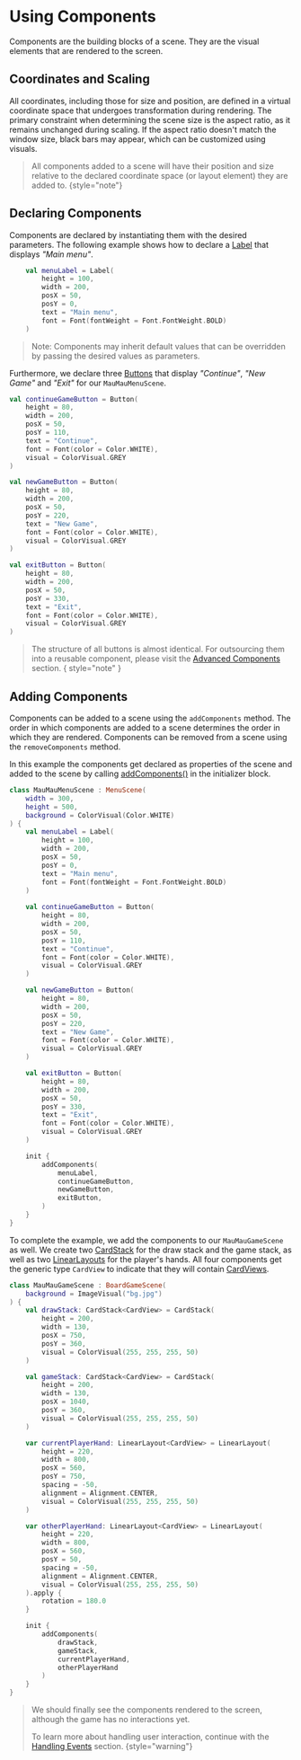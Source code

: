 [MauMauRules]: https://en.wikipedia.org/wiki/Mau_Mau_(card_game)
[BGW]: https://github.com/tudo-aqua/bgw
[JavaFX 17]: https://openjfx.io/openjfx-docs/
[AzulZuluOpenJDK]: https://www.azul.com/downloads/?version=java-11-lts&package=jdk-fx#download-openjdk
[Mac M1]: https://www.azul.com/downloads/?version=java-11-lts&os=macos&architecture=arm-64-bit&package=jdk-fx#download-openjdk

[BoardGameApplicationKDoc]: https://tudo-aqua.github.io/bgw/bgw-gui-kdoc/bgw-gui/tools.aqua.bgw.core/-board-game-application/index.html
[BoardGameSceneKDoc]: https://tudo-aqua.github.io/bgw/bgw-gui-kdoc/bgw-gui/tools.aqua.bgw.core/-board-game-scene/index.html
[MenuSceneKDoc]: https://tudo-aqua.github.io/bgw/bgw-gui-kdoc/bgw-gui/tools.aqua.bgw.core/-menu-scene/index.html

[GameComponentKDoc]: bgw-gui-kdoc/bgw-gui/tools.aqua.bgw.components.gamecomponentviews/-game-component-view/index.html
[StaticComponentViewKDoc]: bgw-gui-kdoc/bgw-gui/tools.aqua.bgw.components/-static-component-view/index.html
[LabelKDoc]: bgw-gui-kdoc/bgw-gui/tools.aqua.bgw.components.uicomponents/-label/index.html
[ButtonKDoc]: bgw-gui-kdoc/bgw-gui/tools.aqua.bgw.components.uicomponents/-button/index.html
[ContainerKDoc]: bgw-gui-kdoc/bgw-gui/tools.aqua.bgw.components.container/-game-component-container/index.html
[CardStackKDoc]: bgw-gui-kdoc/bgw-gui/tools.aqua.bgw.components.container/-card-stack/index.html
[CardViewKDoc]: bgw-gui-kdoc/bgw-gui/tools.aqua.bgw.gamecomponents/-card-view/index.html
[LinearLayoutKDoc]: bgw-gui-kdoc/bgw-gui/tools.aqua.bgw.components.container/-linear-layout/index.html

[showGameSceneKDoc]: bgw-gui-kdoc/bgw-gui/tools.aqua.bgw.core/-board-game-application/show-game-scene.html
[showMenuSceneKDoc]: bgw-gui-kdoc/bgw-gui/tools.aqua.bgw.core/-board-game-application/show-menu-scene.html
[showKDoc]: bgw-gui-kdoc/bgw-gui/tools.aqua.bgw.core/-board-game-application/show.html
[addComponentsKDoc]: https://tudo-aqua.github.io/bgw/bgw-gui-kdoc/bgw-gui/tools.aqua.bgw.core/-scene/add-components.html

[UIComponentDoc]: components/uicomponents/uicomponents.md
[LayoutViewDoc]: components/layout/layout.md
[VisualsDoc]: visual.md

[DeclaringScenes]: Declaring-Scenes.md
[AdvancedComponents]: Advanced-Components.md
[HandlingEvents]: Handling-Events.md

# Using Components

Components are the building blocks of a scene. They are the visual elements that are rendered to the screen.

## Coordinates and Scaling

All coordinates, including those for size and position, are defined in a virtual coordinate space that undergoes transformation during rendering. The primary constraint when determining the scene size is the aspect ratio, as it remains unchanged during scaling. If the aspect ratio doesn't match the window size, black bars may appear, which can be customized using visuals.

> All components added to a scene will have their position and size relative to the declared coordinate space (or layout element) they are added to.
{style="note"}

## Declaring Components

Components are declared by instantiating them with the desired parameters. The following example shows how to declare a [Label][LabelKDoc] that displays *"Main menu"*.

```kotlin
    val menuLabel = Label(
        height = 100,
        width = 200,
        posX = 50,
        posY = 0,
        text = "Main menu",
        font = Font(fontWeight = Font.FontWeight.BOLD)
    )
```

> Note: Components may inherit default values that can be overridden by passing the desired values as parameters.

Furthermore, we declare three [Buttons][ButtonKDoc] that display *"Continue"*, *"New Game"* and *"Exit"* for our `MauMauMenuScene`.

```kotlin
val continueGameButton = Button(
    height = 80,
    width = 200,
    posX = 50,
    posY = 110,
    text = "Continue",
    font = Font(color = Color.WHITE),
    visual = ColorVisual.GREY
)

val newGameButton = Button(
    height = 80,
    width = 200,
    posX = 50,
    posY = 220,
    text = "New Game",
    font = Font(color = Color.WHITE),
    visual = ColorVisual.GREY
)

val exitButton = Button(
    height = 80,
    width = 200,
    posX = 50,
    posY = 330,
    text = "Exit",
    font = Font(color = Color.WHITE),
    visual = ColorVisual.GREY
)
```

> The structure of all buttons is almost identical. For outsourcing them into a reusable component, please visit the [Advanced Components][AdvancedComponents] section.
{ style="note" }

## Adding Components

Components can be added to a scene using the `addComponents` method. The order in which components are added to a scene determines the order in which they are rendered. Components can be removed from a scene using the `removeComponents` method.

In this example the components get declared as properties of the scene and added to the scene by
calling [addComponents()][addComponentsKDoc] in the initializer block.

````kotlin
class MauMauMenuScene : MenuScene(
    width = 300,
    height = 500,
    background = ColorVisual(Color.WHITE)
) {
    val menuLabel = Label(
        height = 100,
        width = 200,
        posX = 50,
        posY = 0,
        text = "Main menu",
        font = Font(fontWeight = Font.FontWeight.BOLD)
    )
    
    val continueGameButton = Button(
        height = 80,
        width = 200,
        posX = 50,
        posY = 110,
        text = "Continue",
        font = Font(color = Color.WHITE),
        visual = ColorVisual.GREY
    )

    val newGameButton = Button(
        height = 80,
        width = 200,
        posX = 50,
        posY = 220,
        text = "New Game",
        font = Font(color = Color.WHITE),
        visual = ColorVisual.GREY
    )

    val exitButton = Button(
        height = 80,
        width = 200,
        posX = 50,
        posY = 330,
        text = "Exit",
        font = Font(color = Color.WHITE),
        visual = ColorVisual.GREY
    )

    init {
        addComponents(
            menuLabel,
            continueGameButton,
            newGameButton,
            exitButton,
        )
    }
}
````

To complete the example, we add the components to our `MauMauGameScene` as well. We create two [CardStack][CardStackKDoc] for the draw stack and the game stack, as well as two [LinearLayouts][LinearLayoutKDoc] for the player's hands. All four components get the generic type `CardView` to indicate that they will contain [CardViews][CardViewKDoc].

````kotlin
class MauMauGameScene : BoardGameScene(
    background = ImageVisual("bg.jpg")
) {
    val drawStack: CardStack<CardView> = CardStack(
        height = 200,
        width = 130,
        posX = 750,
        posY = 360,
        visual = ColorVisual(255, 255, 255, 50)
    )

    val gameStack: CardStack<CardView> = CardStack(
        height = 200,
        width = 130,
        posX = 1040,
        posY = 360,
        visual = ColorVisual(255, 255, 255, 50)
    )

    var currentPlayerHand: LinearLayout<CardView> = LinearLayout(
        height = 220,
        width = 800,
        posX = 560,
        posY = 750,
        spacing = -50,
        alignment = Alignment.CENTER,
        visual = ColorVisual(255, 255, 255, 50)
    )

    var otherPlayerHand: LinearLayout<CardView> = LinearLayout(
        height = 220,
        width = 800,
        posX = 560,
        posY = 50,
        spacing = -50,
        alignment = Alignment.CENTER,
        visual = ColorVisual(255, 255, 255, 50)
    ).apply {
        rotation = 180.0
    }

    init {
        addComponents(
            drawStack,
            gameStack,
            currentPlayerHand,
            otherPlayerHand
        )
    }
}
````

> We should finally see the components rendered to the screen, although the game has no interactions yet.
>
> To learn more about handling user interaction, continue with the [Handling Events][HandlingEvents] section.
{style="warning"}